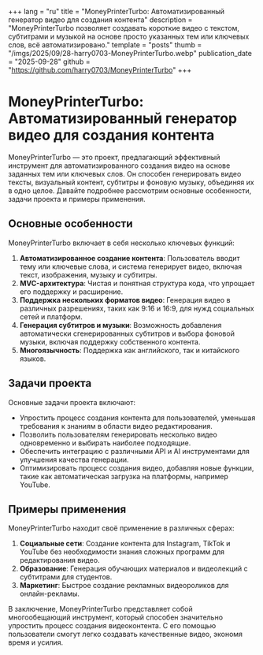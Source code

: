 +++
lang = "ru"
title = "MoneyPrinterTurbo: Автоматизированный генератор видео для создания контента"
description = "MoneyPrinterTurbo позволяет создавать короткие видео с текстом, субтитрами и музыкой на основе просто указанных тем или ключевых слов, всё автоматизировано."
template = "posts"
thumb = "/imgs/2025/09/28-harry0703-MoneyPrinterTurbo.webp"
publication_date = "2025-09-28"
github = "https://github.com/harry0703/MoneyPrinterTurbo"
+++

# MoneyPrinterTurbo: Автоматизированный генератор видео для создания контента

MoneyPrinterTurbo — это проект, предлагающий эффективный инструмент для автоматизированного создания видео на основе заданных тем или ключевых слов. Он способен генерировать видео тексты, визуальный контент, субтитры и фоновую музыку, объединяя их в одно целое. Давайте подробнее рассмотрим основные особенности, задачи проекта и примеры применения.

## Основные особенности

MoneyPrinterTurbo включает в себя несколько ключевых функций:

1. **Автоматизированное создание контента**: Пользователь вводит тему или ключевые слова, и система генерирует видео, включая текст, изображения, музыку и субтитры.
2. **MVC-архитектура**: Чистая и понятная структура кода, что упрощает его поддержку и расширение.
3. **Поддержка нескольких форматов видео**: Генерация видео в различных разрешениях, таких как 9:16 и 16:9, для нужд социальных сетей и платформ.
4. **Генерация субтитров и музыки**: Возможность добавления автоматически сгенерированных субтитров и выбора фоновой музыки, включая поддержку собственного контента.
5. **Многоязычность**: Поддержка как английского, так и китайского языков.

## Задачи проекта

Основные задачи проекта включают:

- Упростить процесс создания контента для пользователей, уменьшая требования к знаниям в области видео редактирования.
- Позволить пользователям генерировать несколько видео одновременно и выбирать наиболее подходящие.
- Обеспечить интеграцию с различными API и AI инструментами для улучшения качества генерации.
- Оптимизировать процесс создания видео, добавляя новые функции, такие как автоматическая загрузка на платформы, например YouTube.

## Примеры применения

MoneyPrinterTurbo находит своё применение в различных сферах:

1. **Социальные сети**: Создание контента для Instagram, TikTok и YouTube без необходимости знания сложных программ для редактирования видео.
2. **Образование**: Генерация обучающих материалов и видеолекций с субтитрами для студентов.
3. **Маркетинг**: Быстрое создание рекламных видеороликов для онлайн-рекламы.

В заключение, MoneyPrinterTurbo представляет собой многообещающий инструмент, который способен значительно упростить процесс создания видеоконтента. С его помощью пользователи смогут легко создавать качественные видео, экономя время и усилия.